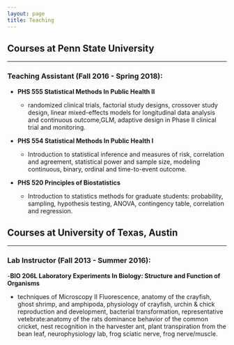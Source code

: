 ```yaml
---
layout: page
title: Teaching
---
```

## Courses at Penn State University
------------------------------------------------------
### Teaching Assistant (Fall 2016 - Spring 2018):

- **PHS 555 Statistical Methods In Public Health II**

  - randomized clinical trials, factorial study designs, crossover study design, linear mixed-effects models for longitudinal data analysis and continuous outcome,GLM, adaptive design in Phase II clinical trial and monitoring.
  
- **PHS 554 Statistical Methods In Public Health I**

  - Introduction to statistical inference and measures of risk, correlation and agreement, statistical power and sample size, modeling continuous, binary, ordinal and time-to-event outcome.
  
- **PHS 520 Principles of Biostatistics** 

  - Introduction to statistics methods for graduate students: probability, sampling, hypothesis testing, ANOVA, contingency table, correlation and regression.
  
## Courses at University of Texas, Austin
------------------------------------------------------
### Lab Instructor (Fall 2013 - Summer 2016):
-**BIO 206L Laboratory Experiments In Biology: Structure and Function of Organisms**
- techniques of Microscopy II Fluorescence, anatomy of the crayfish, ghost shrimp, and amphipoda, physiology of crayfish, urchin & chick reproduction and development, bacterial transformation, representative vetebrate:anatomy of the rats
dominance behavior of the common cricket, nest recognition in the harvester ant, plant transpiration from the bean leaf, neurophysiology lab, frog sciatic nerve, frog nerve/muscle.

